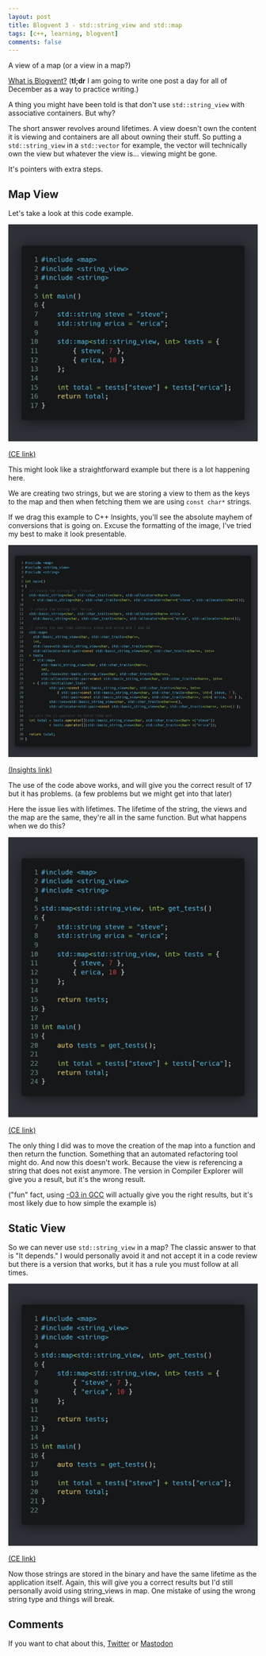 ```yaml
---
layout: post
title: Blogvent 3 - std::string_view and std::map
tags: [c++, learning, blogvent]
comments: false
---
```


A view of a map (or a view in a map?)

[What is Blogvent?](/2022-11-27-blogvent-calendar/) (**tl;dr** I am going to write one post a day for all of December as a way to practice writing.)

A thing you might have been told is that don't use `std::string_view` with associative containers. But why?

The short answer revolves around lifetimes. A view doesn't own the content it is viewing and containers are all about owning their stuff. So putting a `std::string_view` in a `std::vector` for example, the vector will technically own the view but whatever the view is... viewing might be gone.

It's pointers with extra steps.

## Map View

Let's take a look at this code example.

![map1](/img/map1.png "creating a map of string views and ints, storing two integers and then fetching them and adding them together")

[(CE link)](https://godbolt.org/z/o1T73xj97)

This might look like a straightforward example but there is a lot happening here.

We are creating two strings, but we are storing a view to them as the keys to the map and then when fetching them we are using `const char*` strings.

If we drag this example to C++ Insights, you'll see the absolute mayhem of conversions that is going on. Excuse the formatting of the image, I've tried my best to make it look presentable.

![map2](/img/map2.png "a very expanded construction of the code from above, a lot of explicit use of types, very long and pretty unreadable.")

[(Insights link)](https://cppinsights.io/s/e48dce92)

The use of the code above works, and will give you the correct result of 17 but it has problems. (a few problems but we might get into that later)

Here the issue lies with lifetimes. The lifetime of the string, the views and the map are the same, they're all in the same function. But what happens when we do this?

![map3](/img/map3.png "same code as the first one but now it's been refactored into a function and then the map is returned")

[(CE link)](https://godbolt.org/z/9qxT9dWhM)

The only thing I did was to move the creation of the map into a function and then return the function. Something that an automated refactoring tool might do. And now this doesn't work. Because the view is referencing a string that does not exist anymore. The version in Compiler Explorer will give you a result, but it's the wrong result.

("fun" fact, using [-O3 in GCC](https://godbolt.org/z/hqW85nvbG) will actually give you the right results, but it's most likely due to how simple the example is)

## Static View

So we can never use `std::string_view` in a map? The classic answer to that is "It depends." I would personally avoid it and not accept it in a code review but there is a version that works, but it has a rule you must follow at all times.

![map4](/img/map4.png "same code as the second one but now we use const char* strings instead of std::string")

[(CE link)](https://godbolt.org/z/eaT1ebe66)

Now those strings are stored in the binary and have the same lifetime as the application itself. Again, this will give you a correct results but I'd still personally avoid using string_views in map. One mistake of using the wrong string type and things will break.

## Comments

If you want to chat about this, [Twitter](https://twitter.com/olafurw/status/1599818060088586240) or [Mastodon](https://mastodon.social/@olafurw/109462246782688032)